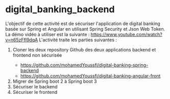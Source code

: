 # digital_banking_backend
L'objectif de cette activité est de sécuriser l'application de digital banking basée sur Spring et Angular en utilisant Spring Security et Json Web Token.
La démo vidéo à utiliser est la suivante :
https://www.youtube.com/watch?v=n65zFfl9dqA
L'activité traite les parties suivantes :
1. <x> Cloner les deux repository Github des deux applications backend et frontend non sécurisée
     - https://github.com/mohamedYoussfi/digital-banking-spring-backend
     - https://github.com/mohamedYoussfi/digital-banking-angular-front
2. <x> Migrer de Spring boot 2 à Spring boot 3
3. <x>  Sécuriser le backend
4. Sécuriser le frontend
